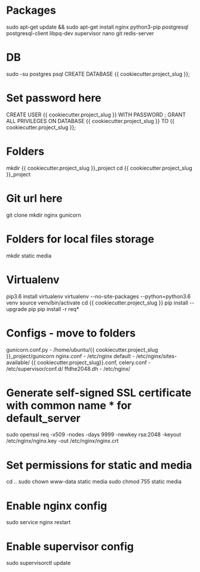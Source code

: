 # Packages
sudo apt-get update && sudo apt-get install nginx python3-pip postgresql postgresql-client libpq-dev supervisor nano git redis-server

# DB
sudo -su postgres psql
CREATE DATABASE {{ cookiecutter.project_slug }};
# Set password here
CREATE USER {{ cookiecutter.project_slug }} WITH PASSWORD ;
GRANT ALL PRIVILEGES ON DATABASE {{ cookiecutter.project_slug }} TO {{ cookiecutter.project_slug }};

# Folders
mkdir {{ cookiecutter.project_slug }}_project
cd {{ cookiecutter.project_slug }}_project
# Git url here
git clone
mkdir nginx gunicorn
# Folders for local files storage
mkdir static media

# Virtualenv
pip3.6 install virtualenv
virtualenv --no-site-packages --python=python3.6 venv
source venv/bin/activate
cd {{ cookiecutter.project_slug }}
pip install --upgrade pip
pip install -r req*

# Configs - move to folders
gunicorn.conf.py - /home/ubuntu/{{ cookiecutter.project_slug }}_project/gunicorn
nginx.conf - /etc/nginx
default - /etc/nginx/sites-available/
{{ cookiecutter.project_slug}}.conf, celery.conf - /etc/supervisor/conf.d/
ffdhe2048.dh - /etc/nginx/

# Generate self-signed SSL certificate with common name * for default_server
sudo openssl req -x509 -nodes -days 9999 -newkey rsa:2048 -keyout /etc/nginx/nginx.key -out /etc/nginx/nginx.crt

# Set permissions for static and media
cd ..
sudo chown www-data static media
sudo chmod 755 static media

# Enable nginx config
sudo service nginx restart

# Enable supervisor config
sudo supervisorctl update
